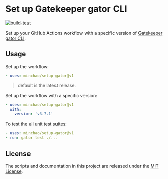 # Set up Gatekeeper gator CLI

[![build-test](https://github.com/minchao/setup-gator/actions/workflows/test.yml/badge.svg?branch=main)](https://github.com/minchao/setup-gator/actions/workflows/test.yml)

Set up your GitHub Actions workflow with a specific version of [Gatekeeper gator CLI](https://open-policy-agent.github.io/gatekeeper/website/docs/gator).

## Usage

Set up the workflow:

```yaml
- uses: minchao/setup-gator@v1
```

> default is the latest release.

Set up the workflow with a specific version:

```yaml
- uses: minchao/setup-gator@v1
  with:
    version: 'v3.7.1'
```

To test the all unit test suites:

```yaml
- uses: minchao/setup-gator@v1
- run: gator test ./...
```

## License

The scripts and documentation in this project are released under the [MIT License](LICENSE).
